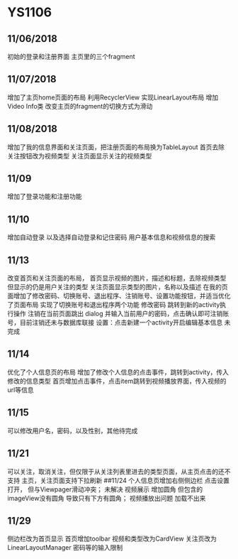 # YS1106
## 11/06/2018
初始的登录和注册界面 
主页里的三个fragment
## 11/07/2018
增加了主页home页面的布局
利用RecyclerView 实现LinearLayout布局
增加 Video Info类
改变主页的fragment的切换方式为滑动
## 11/08/2018
增加了我的信息界面和关注页面，把注册页面的布局换为TableLayout
首页去除关注按钮改为视频类型
关注页面显示关注的视频类型
## 11/09
增加了登录功能和注册功能
## 11/10
增加自动登录 以及选择自动登录和记住密码
用户基本信息和视频信息的搜索
## 11/13
改变首页和关注页面的布局，
首页显示视频的图片，描述和标题，去除视频类型 但显示的仍是用户关注的类型
关注页面显示类型的图片，名称以及描述
在我的页面增加了修改密码、切换账号、退出程序、注销账号、设置功能按钮，并适当优化了页面布局
实现了切换账号和退出程序两个功能
修改密码 跳转到新的activity执行操作
注销在当前页面跳出 dialog 并输入当前用户的密码，点击确认即可注销账号，目前注销还未与数据库联接
设置：点击新建一个activity开启编辑基本信息 未完成
## 11/14
优化了个人信息页的布局
增加了修改个人信息的点击事件，跳转到activity，传入修改的信息类型
首页增加点击事件，点击item跳转到视频播放界面，传入视频的url等信息
## 11/15
可以修改用户名，密码，以及性别，其他待完成
## 11/21
可以关注，取消关注，但仅限于从关注列表里进去的类型页面，从主页点击的还不支持
主页，关注页面支持下拉刷新
##11/24
个人信息页增加右侧侧边栏 点击设置打开，
但与Viewpager滑动冲突； 未解决
视频展示 增加圆角 但包含的imageView没有圆角 导致只有下方有圆角；
视频播放出问题 加载不出来
## 11/29
侧边栏改为首页显示 首页增加toolbar
视频和类型改为CardView 关注页改为LinearLayoutManager
密码等的输入限制